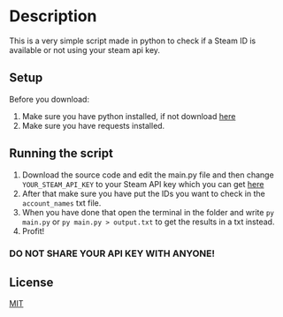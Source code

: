 # Description

This is a very simple script made in python to check if a Steam ID is available or not using your steam api key.

## Setup
Before you download:
1. Make sure you have python installed, if not download [here](https://www.python.org/downloads/)
2. Make sure you have requests installed.
## Running the script
1. Download the source code and edit the main.py file and then change `YOUR_STEAM_API_KEY` to your Steam API key which you can get [here](https://steamcommunity.com/dev/apikey)
2. After that make sure you have put the IDs you want to check in the ```account_names``` txt file.
3. When you have done that open the terminal in the folder and write ```py main.py``` or ```py main.py > output.txt``` to get the results in a txt instead.
4. Profit!

### DO NOT SHARE YOUR API KEY WITH ANYONE!



## License

[MIT](https://github.com/SatchelBearer/steam-id-checker/blob/main/LICENSE)
